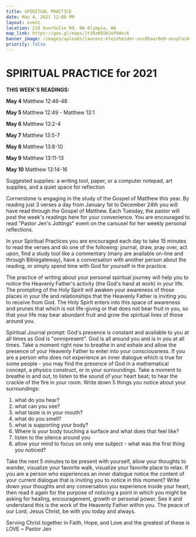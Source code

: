 ```yaml
---
title: SPIRITUAL PRACTICE
date: May 4, 2021 12:00 PM
layout: event
location: 218 Overhulse Rd. NW Olympia, WA
map_link: https://goo.gl/maps/Jt1RzKR5NJoPkWxc6
banner_image: /images/uploads/laurenz-kleinheider-osc8haur0e0-unsplash.jpg
priority: false
---
```

# **SPIRITUAL PRACTICE for 2021**

**THIS WEEK'S READINGS:**

**May 4**    Matthew 12:46-48

**May 5**    Matthew 12:49 - Matthew 13:1

**May 6**    Matthew 13:2-4

**May 7**    Matthew 13:5-7

**May 8**    Matthew 13:8-10

**May 9**    Matthew 13:11-13

**May 10**  Matthew 13:14-16

Suggested supplies: a writing tool, paper, or a computer notepad, art supplies, and a quiet space for reflection

Cornerstone is engaging in the study of the Gospel of Matthew this year. By reading just 3 verses a day from January 1st to December 24th you will have read through the Gospel of Matthew. Each Tuesday, the pastor will post the week's readings here for your convenience. You are encouraged to read "Pastor Jen's Jottings" event on the carousel for her weekly personal reflections.

In your Spiritual Practices you are encouraged each day to take 15 minutes to read the verses and do one of the following:  journal, draw, pray over, act upon, find a study tool like a commentary (many are available on-line and through Biblegateway), have a conversation with another person about the reading, or simply spend time with God for yourself in the practice.

The practice of writing about your personal spiritual journey will help you to notice the Heavenly Father's activity (the God's hand at work) in your life. The prompting of the Holy Spirit will awaken your awareness of those places in your life and relationships that the Heavenly Father is inviting you to receive from God. The Holy Spirit enters into this space of awareness and prunes that which is not life-giving or that does not bear fruit in you, so that your life may bear abundant fruit and grow the spiritual lives of those around you. 

Spiritual Journal prompt: God's presence is constant and available to you at all times as God is "omnipresent". God is all around you and is in you at all times. Take a moment right now to breathe in and exhale and allow the presence of your Heavenly Father to enter into your consciousness. If you are a person who does not experience an inner dialogue which is true for some people - you may find the presence of God in a mathematical concept, a physics construct, or in your surroundings. Take a moment to breathe in and out, to listen to the sound of your heart beat; to hear the crackle of the fire in your room. Write down 5 things you notice about your surroundings:

1. what do you hear?
2. what can you see?
3. what taste is in your mouth?
4. what do you smell?
5. what is supporting your body?
6. Where is your body touching a surface and what does that feel like?
7. listen to the silence around you
8. allow your mind to focus on only one subject - what was the first thing you noticed?

Take the next 5 minutes to be present with yourself, allow your thoughts to wander, visualize your favorite walk,  visualize your favorite place to relax. If you are a person who experiences an inner dialogue notice the content of your current dialogue that is inviting you to notice in this moment? Write down your thoughts and any conversation you experience inside your heart, then read it again for the purpose of noticing a point in which you might be asking for healing, encouragement, growth or personal power. See it and understand this is the work of the Heavenly Father within you. The peace of our Lord, Jesus Christ, be with you today and always.

Serving Christ together in Faith, Hope, and Love and the greatest of these is LOVE ~ Pastor Jen